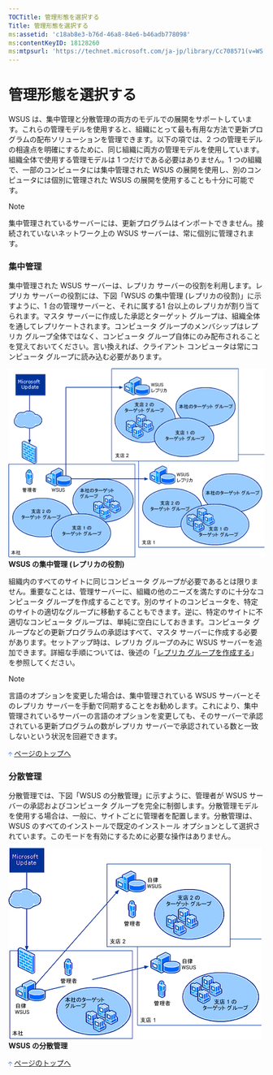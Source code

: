 ```yaml
---
TOCTitle: 管理形態を選択する
Title: 管理形態を選択する
ms:assetid: 'c18ab8e3-b76d-46a8-84e6-b46adb778098'
ms:contentKeyID: 18128260
ms:mtpsurl: 'https://technet.microsoft.com/ja-jp/library/Cc708571(v=WS.10)'
---
```


管理形態を選択する
==================

WSUS は、集中管理と分散管理の両方のモデルでの展開をサポートしています。これらの管理モデルを使用すると、組織にとって最も有用な方法で更新プログラムの配布ソリューションを管理できます。以下の項では、2 つの管理モデルの相違点を明確にするために、同じ組織に両方の管理モデルを使用しています。組織全体で使用する管理モデルは 1 つだけである必要はありません。1 つの組織で、一部のコンピュータには集中管理された WSUS の展開を使用し、別のコンピュータには個別に管理された WSUS の展開を使用することも十分に可能です。

> [!Note]
> 集中管理されているサーバーには、更新プログラムはインポートできません。接続されていないネットワーク上の WSUS サーバーは、常に個別に管理されます。

### 集中管理

集中管理された WSUS サーバーは、レプリカ サーバーの役割を利用します。レプリカ サーバーの役割には、下図「WSUS の集中管理 (レプリカの役割)」に示すように、1 台の管理サーバーと、それに属する1 台以上のレプリカが割り当てられます。マスタ サーバーに作成した承認とターゲット グループは、組織全体を通してレプリケートされます。コンピュータ グループのメンバシップはレプリカ グループ全体ではなく、コンピュータ グループ自体にのみ配布されることを覚えておいてください。言い換えれば、クライアント コンピュータは常にコンピュータ グループに読み込む必要があります。

![](images/Cc708571.sus2_dpl_004c(ja-jp,WS.10).gif)
**WSUS の集中管理 (レプリカの役割)**

組織内のすべてのサイトに同じコンピュータ グループが必要であるとは限りません。重要なことは、管理サーバーに、組織の他のニーズを満たすのに十分なコンピュータ グループを作成することです。別のサイトのコンピュータを、特定のサイトの適切なグループに移動することもできます。逆に、特定のサイトに不適切なコンピュータ グループは、単純に空白にしておきます。コンピュータ グループなどの更新プログラムの承認はすべて、マスタ サーバーに作成する必要があります。セットアップ時は、レプリカ グループのみに WSUS サーバーを追加できます。詳細な手順については、後述の「[レプリカ グループを作成する](https://www.microsoft.com/japan/technet/prodtechnol/windowsserver2003/library/wsus/wsusdeploymentguidetc/998fb3e8-7329-49b7-8fe5-9a23f2360d8f.mspx)」を参照してください。

> [!Note]
> 言語のオプションを変更した場合は、集中管理されている WSUS サーバーとそのレプリカ サーバーを手動で同期することをお勧めします。これにより、集中管理されているサーバーの言語のオプションを変更しても、そのサーバーで承認されている更新プログラムの数がレプリカ サーバーで承認されている数と一致しないという状況を回避できます。

![](images/Cc708571.arrow_px_up(ja-jp,WS.10).gif) [ページのトップへ](#mainsection)

### 分散管理

分散管理では、下図「WSUS の分散管理」に示すように、管理者が WSUS サーバーの承認およびコンピュータ グループを完全に制御します。分散管理モデルを使用する場合は、一般に、サイトごとに管理者を配置します。分散管理は、WSUS のすべてのインストールで既定のインストール オプションとして選択されています。このモードを有効にするために必要な操作はありません。

![](images/Cc708571.sus2_dpl_005c(ja-jp,WS.10).gif)
**WSUS の分散管理**

![](images/Cc708571.arrow_px_up(ja-jp,WS.10).gif) [ページのトップへ](#mainsection)
